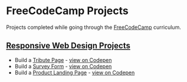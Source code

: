 # FreeCodeCamp Projects
Projects completed while going through the [FreeCodeCamp](https://www.freecodecamp.org/) curriculum.

## [Responsive Web Design Projects](/responsive-web-design)
   - Build a [Tribute Page](/responsive-web-design/tribute-page) - [view on Codepen](https://codepen.io/kauezero/pen/mdEddqz)
   - Build a [Survey Form](/responsive-web-design/survey-form) - [view on Codepen](https://codepen.io/kauezero/pen/rNLNQXy)
   - Build a [Product Landing Page](/responsive-web-design/product-landing-page) - [view on Codepen](https://codepen.io/kauezero/pen/BaLOerd)